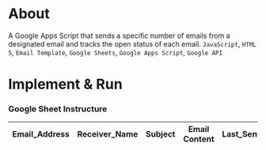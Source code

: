 # About
A Google Apps Script that sends a specific number of emails from a designated email and tracks the open status of each email.
`JavaScript`, `HTML 5`, `Email Template`, `Google Sheets`, `Google Apps Script`, `Google API`

# Implement & Run

### Google Sheet Instructure 

| Email_Address | Receiver_Name | Subject | Email Content | Last_Sent_Email | Open_Email_Tracking | Last_Open_Email |
| ------------- | ------------- | ------- | ------------- | --------------- | ------------------- | --------------- |


